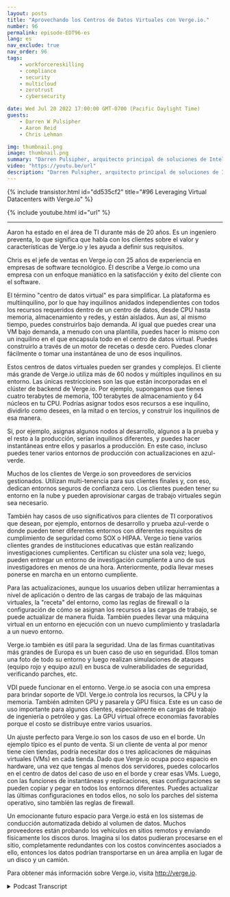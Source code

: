 ```yaml
---
layout: posts
title: "Aprovechando los Centros de Datos Virtuales con Verge.io."
number: 96
permalink: episode-EDT96-es
lang: es
nav_exclude: true
nav_order: 96
tags:
    - workforcereskilling
    - compliance
    - security
    - multicloud
    - zerotrust
    - cybersecurity

date: Wed Jul 20 2022 17:00:00 GMT-0700 (Pacific Daylight Time)
guests:
    - Darren W Pulsipher
    - Aaron Reid
    - Chris Lehman

img: thumbnail.png
image: thumbnail.png
summary: "Darren Pulsipher, arquitecto principal de soluciones de Intel, y Aaron Reid, ingeniero principal de sistemas de https://www.verge.io/ y Chris Lehman, vicepresidente senior de ventas, discuten casos de uso para el software de centro de datos virtual de Verge.io."
video: "https://youtu.be/url"
description: "Darren Pulsipher, arquitecto principal de soluciones de Intel, y Aaron Reid, ingeniero principal de sistemas de https://www.verge.io/ y Chris Lehman, vicepresidente senior de ventas, discuten casos de uso para el software de centro de datos virtual de Verge.io."
---
```


<div>
{% include transistor.html id="dd535cf2" title="#96 Leveraging Virtual Datacenters with Verge.io" %}

{% include youtube.html id="url" %}
</div>

---

Aaron ha estado en el área de TI durante más de 20 años. Es un ingeniero preventa, lo que significa que habla con los clientes sobre el valor y características de Verge.io y les ayuda a definir sus requisitos.

Chris es el jefe de ventas en Verge.io con 25 años de experiencia en empresas de software tecnológico. Él describe a Verge.io como una empresa con un enfoque maniático en la satisfacción y éxito del cliente con el software.

El término "centro de datos virtual" es para simplificar. La plataforma es multiinquilino, por lo que hay inquilinos anidados independientes con todos los recursos requeridos dentro de un centro de datos, desde CPU hasta memoria, almacenamiento y redes, y están aislados. Aun así, al mismo tiempo, puedes construirlos bajo demanda. Al igual que puedes crear una VM bajo demanda, a menudo con una plantilla, puedes hacer lo mismo con un inquilino en el que encapsula todo en el centro de datos virtual. Puedes construirlo a través de un motor de recetas o desde cero. Puedes clonar fácilmente o tomar una instantánea de uno de esos inquilinos.

Estos centros de datos virtuales pueden ser grandes y complejos. El cliente más grande de Verge.io utiliza más de 60 nodos y múltiples inquilinos en su entorno. Las únicas restricciones son las que están incorporadas en el clúster de backend de Verge.io. Por ejemplo, supongamos que tienes cuatro terabytes de memoria, 100 terabytes de almacenamiento y 64 núcleos en tu CPU. Podrías asignar todos esos recursos a ese inquilino, dividirlo como desees, en la mitad o en tercios, y construir los inquilinos de esa manera.

Si, por ejemplo, asignas algunos nodos al desarrollo, algunos a la prueba y el resto a la producción, serían inquilinos diferentes, y puedes hacer instantáneas entre ellos y pasarlos a producción. En este caso, incluso puedes tener varios entornos de producción con actualizaciones en azul-verde.

Muchos de los clientes de Verge.io son proveedores de servicios gestionados. Utilizan multi-tenencia para sus clientes finales y, con eso, dedican entornos seguros de confianza cero. Los clientes pueden tener su entorno en la nube y pueden aprovisionar cargas de trabajo virtuales según sea necesario.

También hay casos de uso significativos para clientes de TI corporativos que desean, por ejemplo, entornos de desarrollo y prueba azul-verde o donde pueden tener diferentes entornos con diferentes requisitos de cumplimiento de seguridad como SOX o HIPAA. Verge.io tiene varios clientes grandes de instituciones educativas que están realizando investigaciones cumplientes. Certifican su clúster una sola vez; luego, pueden entregar un entorno de investigación cumpliente a uno de sus investigadores en menos de una hora. Anteriormente, podía llevar meses ponerse en marcha en un entorno cumpliente.

Para las actualizaciones, aunque los usuarios deben utilizar herramientas a nivel de aplicación o dentro de las cargas de trabajo de las máquinas virtuales, la "receta" del entorno, como las reglas de firewall o la configuración de cómo se asignan los recursos a las cargas de trabajo, se puede actualizar de manera fluida. También puedes llevar una máquina virtual en un entorno en ejecución con un nuevo cumplimiento y trasladarla a un nuevo entorno.

Verge.io también es útil para la seguridad. Una de las firmas cuantitativas más grandes de Europa es un buen caso de uso en seguridad. Ellos toman una foto de todo su entorno y luego realizan simulaciones de ataques (equipo rojo y equipo azul) en busca de vulnerabilidades de seguridad, verificando parches, etc.

VDI puede funcionar en el entorno. Verge.io se asocia con una empresa para brindar soporte de VDI. Verge.io controla los recursos, la CPU y la memoria. También admiten GPU y pasarela y GPU física. Este es un caso de uso importante para algunos clientes, especialmente en cargas de trabajo de ingeniería o petróleo y gas. La GPU virtual ofrece economías favorables porque el costo se distribuye entre varios usuarios.

Un ajuste perfecto para Verge.io son los casos de uso en el borde. Un ejemplo típico es el punto de venta. Si un cliente de venta al por menor tiene cien tiendas, podría necesitar dos o tres aplicaciones de máquinas virtuales (VMs) en cada tienda. Dado que Verge.io ocupa poco espacio en hardware, una vez que tengas al menos dos servidores, puedes colocarlos en el centro de datos del caso de uso en el borde y crear esas VMs. Luego, con las funciones de instantáneas y replicaciones, esas configuraciones se pueden copiar y pegar en todos los entornos diferentes. Puedes actualizar las últimas configuraciones en todos ellos, no solo los parches del sistema operativo, sino también las reglas de firewall.

Un emocionante futuro espacio para Verge.io está en los sistemas de conducción automatizada debido al volumen de datos. Muchos proveedores están probando los vehículos en sitios remotos y enviando físicamente los discos duros. Imagina si los datos pudieran procesarse en el sitio, completamente redundantes con los costos convincentes asociados a ello, entonces los datos podrían transportarse en un área amplia en lugar de un disco y un camión.

Para obtener más información sobre Verge.io, visita http://verge.io.



<details>
<summary> Podcast Transcript </summary>

<p></p>

</details>
